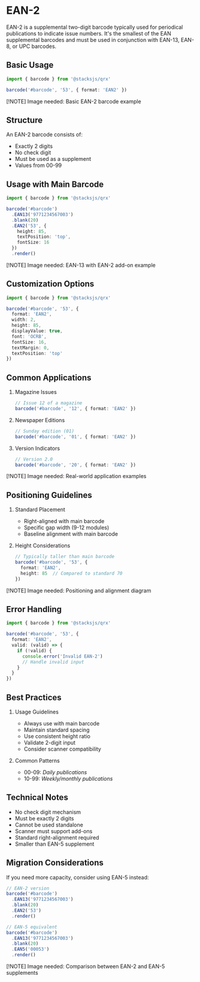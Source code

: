 # EAN-2

EAN-2 is a supplemental two-digit barcode typically used for periodical publications to indicate issue numbers. It's the smallest of the EAN supplemental barcodes and must be used in conjunction with EAN-13, EAN-8, or UPC barcodes.

## Basic Usage

```ts
import { barcode } from '@stacksjs/qrx'

barcode('#barcode', '53', { format: 'EAN2' })
```

[!NOTE] Image needed: Basic EAN-2 barcode example

## Structure

An EAN-2 barcode consists of:

- Exactly 2 digits
- No check digit
- Must be used as a supplement
- Values from 00-99

## Usage with Main Barcode

```ts
import { barcode } from '@stacksjs/qrx'

barcode('#barcode')
  .EAN13('9771234567003')
  .blank(20)
  .EAN2('53', {
    height: 85,
    textPosition: 'top',
    fontSize: 16
  })
  .render()
```

[!NOTE] Image needed: EAN-13 with EAN-2 add-on example

## Customization Options

```ts
import { barcode } from '@stacksjs/qrx'

barcode('#barcode', '53', {
  format: 'EAN2',
  width: 2,
  height: 85,
  displayValue: true,
  font: 'OCRB',
  fontSize: 16,
  textMargin: 0,
  textPosition: 'top'
})
```

## Common Applications

1. Magazine Issues
   ```ts
   // Issue 12 of a magazine
   barcode('#barcode', '12', { format: 'EAN2' })
   ```

2. Newspaper Editions
   ```ts
   // Sunday edition (01)
   barcode('#barcode', '01', { format: 'EAN2' })
   ```

3. Version Indicators
   ```ts
   // Version 2.0
   barcode('#barcode', '20', { format: 'EAN2' })
   ```

[!NOTE] Image needed: Real-world application examples

## Positioning Guidelines

1. Standard Placement
   - Right-aligned with main barcode
   - Specific gap width (9-12 modules)
   - Baseline alignment with main barcode

2. Height Considerations
   ```ts
   // Typically taller than main barcode
   barcode('#barcode', '53', {
     format: 'EAN2',
     height: 85  // Compared to standard 70
   })
   ```

[!NOTE] Image needed: Positioning and alignment diagram

## Error Handling

```ts
import { barcode } from '@stacksjs/qrx'

barcode('#barcode', '53', {
  format: 'EAN2',
  valid: (valid) => {
    if (!valid) {
      console.error('Invalid EAN-2')
      // Handle invalid input
    }
  }
})
```

## Best Practices

1. Usage Guidelines
   - Always use with main barcode
   - Maintain standard spacing
   - Use consistent height ratio
   - Validate 2-digit input
   - Consider scanner compatibility

2. Common Patterns
   - 00-09: _Daily publications_
   - 10-99: _Weekly/monthly publications_

## Technical Notes

- No check digit mechanism
- Must be exactly 2 digits
- Cannot be used standalone
- Scanner must support add-ons
- Standard right-alignment required
- Smaller than EAN-5 supplement

## Migration Considerations

If you need more capacity, consider using EAN-5 instead:

```ts
// EAN-2 version
barcode('#barcode')
  .EAN13('9771234567003')
  .blank(20)
  .EAN2('53')
  .render()

// EAN-5 equivalent
barcode('#barcode')
  .EAN13('9771234567003')
  .blank(20)
  .EAN5('00053')
  .render()
```

[!NOTE] Image needed: Comparison between EAN-2 and EAN-5 supplements
